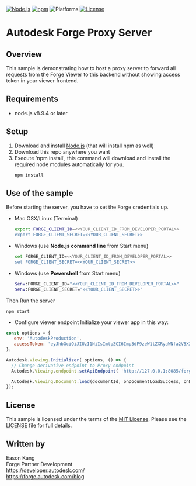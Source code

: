 [![Node.js](https://img.shields.io/badge/Node.js-8.9.4-blue.svg)](https://nodejs.org/)
[![npm](https://img.shields.io/badge/npm-5.8.0-blue.svg)](https://www.npmjs.com/)
![Platforms](https://img.shields.io/badge/platform-windows%20%7C%20osx%20%7C%20linux-lightgray.svg)
[![License](http://img.shields.io/:license-mit-blue.svg)](http://opensource.org/licenses/MIT)

# Autodesk Forge Proxy Server

## Overview

This sample is demonstrating how to host a proxy server to forward all requests from the Forge Viewer to this backend without showing access token in your viewer frontend.

## Requirements

* node.js v8.9.4 or later

<a name="setup"></a>
## Setup

1. Download and install [Node.js](http://nodejs.org/) (that will install npm as well)
2. Download this repo anywhere you want
3. Execute 'npm install', this command will download and install the required node modules automatically for you. <br />
   ```bash
   npm install
   ```

<a name="UseOfTheSample"></a>
## Use of the sample

Before starting the server, you have to set the Forge credentials up.

- Mac OSX/Linux (Terminal)
   ```bash
   export FORGE_CLIENT_ID=<<YOUR_CLIENT_ID_FROM_DEVELOPER_PORTAL>>
   export FORGE_CLIENT_SECRET=<<YOUR_CLIENT_SECRET>>
   ```

- Windows (use **Node.js command line** from Start menu)
   ```bash
   set FORGE_CLIENT_ID=<<YOUR_CLIENT_ID_FROM_DEVELOPER_PORTAL>>
   set FORGE_CLIENT_SECRET=<<YOUR_CLIENT_SECRET>>
   ```


- Windows (use **Powershell** from Start menu)
   ```bash
   $env:FORGE_CLIENT_ID="<<YOUR_CLIENT_ID_FROM_DEVELOPER_PORTAL>>"
   $env:FORGE_CLIENT_SECRET="<<YOUR_CLIENT_SECRET>>"
   ```


Then Run the server <br />
   ```bash
   npm start
   ```

- Configure viewer endpoint
Initialize your viewer app in this way:

```JavaScript
const options = {
   env: 'AutodeskProduction',
   accessToken: 'eyJhbGciOiJIUzI1NiIsImtpZCI6Imp3dF9zeW1tZXRyaWNfa2V5X2RldiJ9.eyJjbGllbnRfaWQiOiJjWTFqcm1rQXhPSVptbnNsOVhYN0puVURtVEVETGNGeCIsImV4cCI6MTQ4NzU2NzgwMSwic2NvcGUiOlsiZGF0YTpyZWFkIl0sImF1ZCI6Imh0dHBzOi8vYXV0b2Rlc2suY29tL2F1ZC9qd3RleHAzMCIsImp0aSI6InJZcEZZTURyemtMOWZ1ZFdKSVVlVkxucGNWT29BTDg0dFpKbXlmZ29ORW1MakF0YVVtWktRWU1lYUR2UGlnNGsifQ.uzNexXCeu4efGPKGGhHdKxoJDXHAzLb28B2nSjrq_ys' //!<<< Pass a expired token to avoid initializing auth issue on the Forge Viewer v7.x
};

Autodesk.Viewing.Initializer( options, () => {
  // Change derivative endpoint to Proxy endpoint
  Autodesk.Viewing.endpoint.setApiEndpoint( 'http://127.0.0.1:8085/forge-proxy', 'derivativeV2' );

  Autodesk.Viewing.Document.load(documentId, onDocumentLoadSuccess, onDocumentLoadFailure);
});
```

## License

This sample is licensed under the terms of the [MIT License](http://opensource.org/licenses/MIT).
Please see the [LICENSE](LICENSE) file for full details.

## Written by

Eason Kang <br />
Forge Partner Development <br />
https://developer.autodesk.com/ <br />
https://forge.autodesk.com/blog <br />